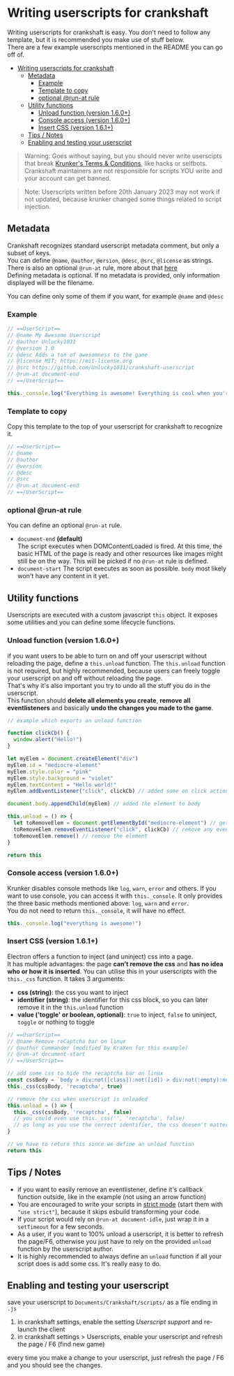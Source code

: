 # Writing userscripts for crankshaft

Writing userscripts for crankshaft is easy. You don't need to follow any template, but it is recommended you make use of stuff below.  
There are a few example userscripts mentioned in the README you can go off of.  

- [Writing userscripts for crankshaft](#writing-userscripts-for-crankshaft)
	- [Metadata](#metadata)
		- [Example](#example)
		- [Template to copy](#template-to-copy)
		- [optional @run-at rule](#optional-run-at-rule)
	- [Utility functions](#utility-functions)
		- [Unload function (version 1.6.0+)](#unload-function-version-160)
		- [Console access (version 1.6.0+)](#console-access-version-160)
		- [Insert CSS (version 1.6.1+)](#insert-css-version-161)
	- [Tips / Notes](#tips--notes)
	- [Enabling and testing your userscript](#enabling-and-testing-your-userscript)
  
> Warning: Goes without saying, but you should never write userscipts that break [Krunker's Terms & Conditions](https://krunker.io/docs/terms.txt), like hacks or selfbots. Crankshaft maintainers are not responsible for scripts YOU write and your account can get banned.
  
> Note: Userscripts written before 20th January 2023 may not work if not updated, because krunker changed some things related to script injection.

## Metadata

Crankshaft recognizes standard userscript metadata comment, but only a subset of keys.  
You can define `@name`, `@author`, `@ersion`, `@desc`, `@src`, `@license` as strings.  
There is also an optional `@run-at` rule, more about that [here](#optional-run-at-rule)  
Defining metadata is optional. If no metadata is provided, only information displayed will be the filename.

You can define only some of them if you want, for example `@name` and `@desc`  
  
### Example

```js
// ==UserScript==
// @name My Awesome Userscript
// @author Unlucky1031
// @version 1.0
// @desc Adds a ton of awesomness to the game
// @license MIT; https://mit-license.org
// @src https://github.com/Unlucky1031/crankshaft-userscript
// @run-at document-end
// ==/UserScript==

this._console.log("Everything is awesome! Everything is cool when you're part of a team!")
```
  
### Template to copy

Copy this template to the top of your userscript for crankshaft to recognize it.  

```js
// ==UserScript==
// @name 
// @author 
// @version 
// @desc 
// @src
// @run-at document-end 
// ==/UserScript==
```

### optional @run-at rule

You can define an optional `@run-at` rule.

- `document-end` **(default)**  
  The script executes when DOMContentLoaded is fired. At this time, the basic HTML of the page is ready and other resources like images might still be on the way. This will be picked if no `@run-at` rule is defined.
- `document-start`
  The script executes as soon as possible. `body` most likely won't have any content in it yet.

## Utility functions

Userscripts are executed with a custom javascript `this` object. It exposes some utilities and you can define some lifecycle functions.
  
### Unload function (version 1.6.0+)

if you want users to be able to turn on and off your userscript without reloading the page, define a `this.unload` function.
The `this.unload` function is not required, but highly recommended, because users can freely toggle your userscript on and off without reloading the page.  
That's why it's also important you try to undo all the stuff you do in the userscript.  
This function should **delete all elements you create**, **remove all eventlisteners** and basically **undo the changes you made to the game**.  
  
```js
// example which exports an unload function

function clickCb() {
  window.alert("Hello!")
}

let myElem = document.createElement("div")
myElem.id = "mediocre-element"
myElem.style.color = "pink"
myElem.style.background = "violet"
myElem.textContent = "Hello world!"
myElem.addEventListener("click", clickCb) // added some on click action

document.body.appendChild(myElem) // added the element to body

this.unload = () => {
  let toRemoveElem = document.getElementById("mediocre-element") // get the element by id / queryselector rather than use the myElem reference
  toRemoveElem.removeEventListener("click", clickCb) // remove any eventlisteners you added to be safe
  toRemoveElem.remove() // remove the element
}

return this

```

### Console access (version 1.6.0+)

Krunker disables console methods like `log`, `warn`, `error` and others. If you want to use console, you can access it with `this._console`. It only provides the three basic methods mentioned above: `log`, `warn` and `error`.  
You do not need to return `this._console`, it will have no effect.
  
```js
this._console.log("everything is awesome!")
```

### Insert CSS (version 1.6.1+)

Electron offers a function to inject (and uninject) css into a page.  
It has multiple advantages: the page **can't remove the css** and **has no idea who or how it is inserted**. You can utilise this in your userscripts with the `this._css` function. It takes 3 arguments:

- **css (string)**: the css you want to inject
- **identifier (string)**: the identifier for this css block, so you can later remove it in the `this.unload` function
- **value ('toggle' or boolean, optional)**: `true` to inject, `false` to uninject, `toggle` or nothing to toggle
  
```js
// ==UserScript==
// @name Remove reCaptcha bar on linux
// @author Commander (modified by KraXen for this example)
// @run-at document-start
// ==/UserScript==

// add some css to hide the recaptcha bar on linux
const cssBody = `body > div:not([class]):not([id]) > div:not(:empty):not([class]):not([id]) { display: none; }`
this._css(cssBody, 'recaptcha', true)

// remove the css when userscript is unloaded
this.unload = () => {
  this._css(cssBody, 'recaptcha', false)
  // you could even use this._css('', 'recaptcha', false)
  // as long as you use the correct identifier, the css doesen't matter for removing
}

// we have to return this since we define an unload function
return this
```

## Tips / Notes

- if you want to easily remove an eventlistener, define it's callback function outside, like in the example (not using an arrow function)
- You are encouraged to write your scripts in [strict mode](https://developer.mozilla.org/en-US/docs/Web/JavaScript/Reference/Strict_mode) (start them with `"use strict"`), because it skips esbuild transforming your code.
- If your script would rely on `@run-at document-idle`, just wrap it in a `setTimeout` for a few seconds.
- As a user, if you want to 100% unload a userscript, it is better to refresh the page/F6, otherwise you just have to rely on the provided `unload` function by the userscript author.
- It is highly recommended to always define an `unload` function if all your script does is add some css. It's really easy to do.

## Enabling and testing your userscript

save your userscript to `Documents/Crankshaft/scripts/` as a file ending in `.js`

1. in crankshaft settings, enable the setting *Userscript support* and re-launch the client
2. in crankshaft settings > Userscripts, enable your userscript and refresh the page / F6 (find new game)
  
every time you make a change to your userscript, just refresh the page / F6 and you should see the changes.
